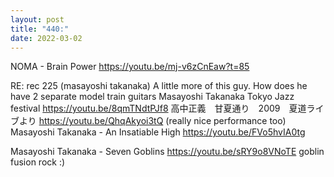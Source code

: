```yaml
---
layout: post
title: "440:"
date: 2022-03-02
---
```


NOMA - Brain Power
https://youtu.be/mj-v6zCnEaw?t=85

RE: rec 225 (masayoshi takanaka)
A little more of this guy. How does he have 2 separate model train guitars
 Masayoshi Takanaka Tokyo Jazz festival
https://youtu.be/8qmTNdtPJf8
 高中正義　甘夏通り　2009　夏道ライブより
https://youtu.be/QhqAkyoi3tQ (really nice performance too)
 Masayoshi Takanaka - An Insatiable High
https://youtu.be/FVo5hvIA0tg

 Masayoshi Takanaka - Seven Goblins
https://youtu.be/sRY9o8VNoTE goblin fusion rock :)
